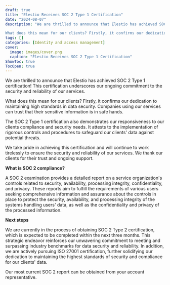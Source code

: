 ```yaml
---
draft: true
title: "Elestio Receives SOC 2 Type 1 Certification"
date: "2024-08-07"
description: "We are thrilled to announce that Elestio has achieved SOC 2 Type 1 certification! This certification underscores our ongoing commitment to the security and reliability of our services.

What does this mean for our clients? Firstly, it confirms our dedication to maintaining high standards in data security. Companies using our"
tags: []
categories: [Identity and access management]
cover:
  image: images/cover.png
  caption: "Elestio Receives SOC 2 Type 1 Certification"
ShowToc: true
TocOpen: true
---
```



We are thrilled to announce that Elestio has achieved SOC 2 Type 1 certification! This certification underscores our ongoing commitment to the security and reliability of our services.

What does this mean for our clients? Firstly, it confirms our dedication to maintaining high standards in data security. Companies using our services can trust that their sensitive information is in safe hands.

The SOC 2 Type 1 certification also demonstrates our responsiveness to our clients compliance and security needs. It attests to the implementation of rigorous controls and procedures to safeguard our clients' data against potential threats.

We take pride in achieving this certification and will continue to work tirelessly to ensure the security and reliability of our services. We thank our clients for their trust and ongoing support. 

**What is SOC 2 compliance?**

A SOC 2 examination provides a detailed report on a service organization's controls related to security, availability, processing integrity, confidentiality, and privacy. These reports aim to fulfill the requirements of various users seeking comprehensive information and assurance about the controls in place to protect the security, availability, and processing integrity of the systems handling users' data, as well as the confidentiality and privacy of the processed information.

**Next steps**

We are currently in the process of obtaining SOC 2 Type 2 certification, which is expected to be completed within the next three months. This strategic endeavor reinforces our unwavering commitment to meeting and surpassing industry benchmarks for data security and reliability. In addition, we are actively pursuing ISO 27001 certification, further solidifying our dedication to maintaining the highest standards of security and compliance for our clients' data.

Our most current SOC 2 report can be obtained from your account representative.



